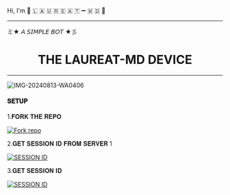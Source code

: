 Hi, I'm 🎊  🇱  🇦  🇺  🇷  🇪  🇦  🇹 ➖ 🇲  🇩 🤟

***
ミ★ 𝘈 𝘚𝘐𝘔𝘗𝘓𝘌 𝘉𝘖𝘛 ★彡

<h1 align="center"> THE LAUREAT-MD DEVICE </h1>
<p align="center">  
  
***
  
![IMG-20240813-WA0406](https://github.com/user-attachments/assets/32af4af6-2fe8-42bd-be2e-f06cbc755f66)


#### 𝐒𝐄𝐓𝐔𝐏

1.𝐅𝐎𝐑𝐊 𝐓𝐇𝐄 𝐑𝐄𝐏𝐎
   
<a href='https://github.com/Inconnuboy34/Lone-tomioka-/fork' target="_blank"><img alt='Fork repo' src='https://img.shields.io/badge/Fork Repo-100000?style=for-the-badge&logo=scan&logoColor=white&labelColor=black&color=black'/></a>


2.𝐆𝐄𝐓 𝐒𝐄𝐒𝐒𝐈𝐎𝐍 𝐈𝐃 𝐅𝐑𝐎𝐌 𝐒𝐄𝐑𝐕𝐄𝐑 1
 
<a href='https://laureat-session.onrender.com//' target="_blank"><img alt='SESSION ID' src='https://img.shields.io/badge/Session_id-100000?style=for-the-badge&logo=scan&logoColor=white&labelColor=black&color=black'/></a>

3.𝐆𝐄𝐓 𝐒𝐄𝐒𝐒𝐈𝐎𝐍 𝐈𝐃
    
<a href='https://laureat-session.onrender.com//' target="_blank"><img alt='SESSION ID' src='https://img.shields.io/badge/Session_id-100000?style=for-the-badge&logo=scan&logoColor=white&labelColor=black&color=black'/></a>

